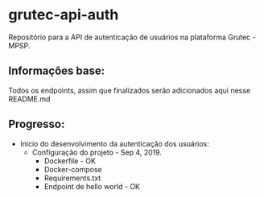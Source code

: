 # grutec-api-auth
Repositório para a API de autenticação de usuários na plataforma Grutec - MPSP.

## Informações base:
Todos os endpoints, assim que finalizados serão adicionados aqui nesse README.md

## Progresso:

* Início do desenvolvimento da autenticação dos usuários:
  * Configuração do projeto - Sep 4, 2019.
    * Dockerfile - OK
    * Docker-compose
    * Requirements.txt
    * Endpoint de hello world - OK
